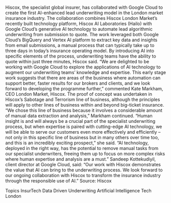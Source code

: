 Hiscox, the specialist global insurer, has collaborated with Google Cloud to create the first AI-enhanced lead underwriting model in the London market insurance industry.
The collaboration combines Hiscox London Market’s recently built technology platform, Hiscox AI Laboratories (Hailo) with Google Cloud’s generative AI technology to automate lead algorithmic underwriting from submission to quote.
The work leveraged both Google Cloud’s BigQuery and Vertex AI platform to extract key data and insights from email submissions, a manual process that can typically take up to three days in today’s insurance operating model.
By introducing AI into specific elements of the process, underwriting teams have the ability to quote within just three minutes, Hiscox said.
“We are delighted to be working with Google Cloud to explore the applications of AI technology to augment our underwriting teams’ knowledge and expertise. This early stage work suggests that there are areas of the business where automation can support better, faster results for our brokers and clients, and we look forward to developing the programme further,” commented Kate Markham, CEO London Market, Hiscox.
The proof of concept was undertaken in Hiscox’s Sabotage and Terrorism line of business, although the principles will apply to other lines of business within and beyond big-ticket insurance.
“We chose this line of business because it involves a considerable amount of manual data extraction and analysis,” Markham continued.
“Human insight is and will always be a crucial part of the specialist underwriting process, but when expertise is paired with cutting-edge AI technology, we will be able to serve our customers even more effectively and efficiently – not only in this specific line of business but in many others over time too, and this is an incredibly exciting prospect,” she said.
“AI technology, deployed in the right way, has the potential to remove manual tasks from our specialist underwriters, freeing them up to focus on more complex risks where human expertise and analysis are a must.”
Sandeep Kottekudiyil, client director at Google Cloud, said: “Our work with Hiscox demonstrates the value that AI can bring to the underwriting process. We look forward to our ongoing collaboration with Hiscox to transform the insurance industry through the responsible use of AI.”
Source: Hiscox

Topics
InsurTech
Data Driven
Underwriting
Artificial Intelligence
Tech
London
